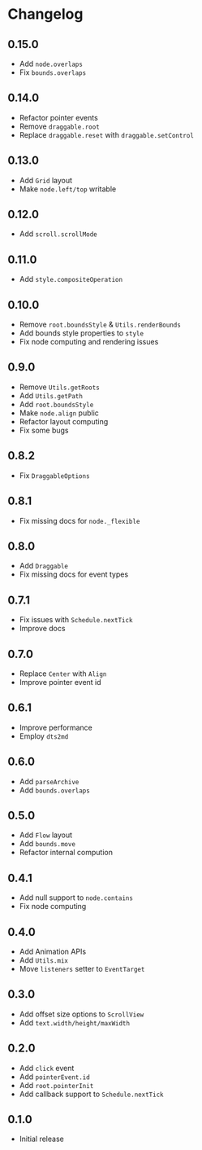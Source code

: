 # Changelog

## 0.15.0

- Add `node.overlaps`
- Fix `bounds.overlaps`

## 0.14.0

- Refactor pointer events
- Remove `draggable.root`
- Replace `draggable.reset` with `draggable.setControl`

## 0.13.0

- Add `Grid` layout
- Make `node.left/top` writable

## 0.12.0

- Add `scroll.scrollMode`

## 0.11.0

- Add `style.compositeOperation`

## 0.10.0

- Remove `root.boundsStyle` & `Utils.renderBounds`
- Add bounds style properties to `style`
- Fix node computing and rendering issues

## 0.9.0

- Remove `Utils.getRoots`
- Add `Utils.getPath`
- Add `root.boundsStyle`
- Make `node.align` public
- Refactor layout computing
- Fix some bugs

## 0.8.2

- Fix `DraggableOptions`

## 0.8.1

- Fix missing docs for `node._flexible`

## 0.8.0

- Add `Draggable`
- Fix missing docs for event types

## 0.7.1

- Fix issues with `Schedule.nextTick`
- Improve docs

## 0.7.0

- Replace `Center` with `Align`
- Improve pointer event id

## 0.6.1

- Improve performance
- Employ `dts2md`

## 0.6.0

- Add `parseArchive`
- Add `bounds.overlaps`

## 0.5.0

- Add `Flow` layout
- Add `bounds.move`
- Refactor internal compution

## 0.4.1

- Add null support to `node.contains`
- Fix node computing

## 0.4.0

- Add Animation APIs
- Add `Utils.mix`
- Move `listeners` setter to `EventTarget`

## 0.3.0

- Add offset size options to `ScrollView`
- Add `text.width/height/maxWidth`

## 0.2.0

- Add `click` event
- Add `pointerEvent.id`
- Add `root.pointerInit`
- Add callback support to `Schedule.nextTick`

## 0.1.0

- Initial release
